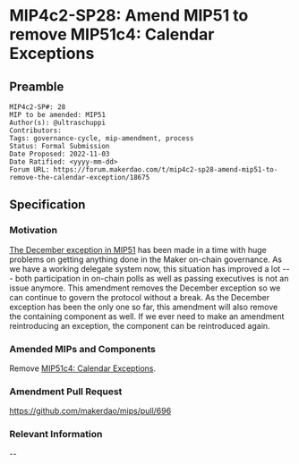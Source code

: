 # MIP4c2-SP28: Amend MIP51 to remove MIP51c4: Calendar Exceptions

## Preamble

```
MIP4c2-SP#: 28
MIP to be amended: MIP51
Author(s): @ultraschuppi
Contributors:
Tags: governance-cycle, mip-amendment, process
Status: Formal Submission
Date Proposed: 2022-11-03
Date Ratified: <yyyy-mm-dd>
Forum URL: https://forum.makerdao.com/t/mip4c2-sp28-amend-mip51-to-remove-the-calendar-exception/18675
```

## Specification

### Motivation

[The December exception in MIP51](https://mips.makerdao.com/mips/details/MIP51#MIP51c3) has been made in a time with huge problems on getting anything done in the Maker on-chain governance. As we have a working delegate system now, this situation has improved a lot --- both participation in on-chain polls as well as passing executives is not an issue anymore. This amendment removes the December exception so we can continue to govern the protocol without a break. As the December exception has been the only one so far, this amendment will also remove the containing component as well. If we ever need to make an amendment reintroducing an exception, the component can be reintroduced again.

### Amended MIPs and Components

Remove [MIP51c4: Calendar Exceptions](https://mips.makerdao.com/mips/details/MIP51#MIP51c4).

### Amendment Pull Request

https://github.com/makerdao/mips/pull/696

### Relevant Information

--
